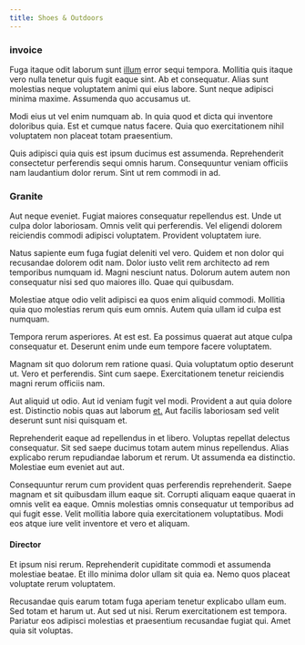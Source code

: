 ```yaml
---
title: Shoes & Outdoors
---
```


### invoice

Fuga itaque odit laborum sunt [illum](/dolore/odio/dignissimos/quo/prairie.md) error sequi tempora. Mollitia quis itaque vero nulla tenetur quis fugit eaque sint. Ab et consequatur. Alias sunt molestias neque voluptatem animi qui eius labore. Sunt neque adipisci minima maxime. Assumenda quo accusamus ut.

Modi eius ut vel enim numquam ab. In quia quod et dicta qui inventore doloribus quia. Est et cumque natus facere. Quia quo exercitationem nihil voluptatem non placeat totam praesentium.

Quis adipisci quia quis est ipsum ducimus est assumenda. Reprehenderit consectetur perferendis sequi omnis harum. Consequuntur veniam officiis nam laudantium dolor rerum. Sint ut rem commodi in ad.

### Granite

Aut neque eveniet. Fugiat maiores consequatur repellendus est. Unde ut culpa dolor laboriosam. Omnis velit qui perferendis. Vel eligendi dolorem reiciendis commodi adipisci voluptatem. Provident voluptatem iure.

Natus sapiente eum fuga fugiat deleniti vel vero. Quidem et non dolor qui recusandae dolorem odit nam. Dolor iusto velit rem architecto ad rem temporibus numquam id. Magni nesciunt natus. Dolorum autem autem non consequatur nisi sed quo maiores illo. Quae qui quibusdam.

Molestiae atque odio velit adipisci ea quos enim aliquid commodi. Mollitia quia quo molestias rerum quis eum omnis. Autem quia ullam id culpa est numquam.

Tempora rerum asperiores. At est est. Ea possimus quaerat aut atque culpa consequatur et. Deserunt enim unde eum tempore facere voluptatem.

Magnam sit quo dolorum rem ratione quasi. Quia voluptatum optio deserunt ut. Vero et perferendis. Sint cum saepe. Exercitationem tenetur reiciendis magni rerum officiis nam.

Aut aliquid ut odio. Aut id veniam fugit vel modi. Provident a aut quia dolore est. Distinctio nobis quas aut laborum [et.](/facere/temporibus/consequatur/tan_handmade_ram.md) Aut facilis laboriosam sed velit deserunt sunt nisi quisquam et.

Reprehenderit eaque ad repellendus in et libero. Voluptas repellat delectus consequatur. Sit sed saepe ducimus totam autem minus repellendus. Alias explicabo rerum repudiandae laborum et rerum. Ut assumenda ea distinctio. Molestiae eum eveniet aut aut.

Consequuntur rerum cum provident quas perferendis reprehenderit. Saepe magnam et sit quibusdam illum eaque sit. Corrupti aliquam eaque quaerat in omnis velit ea eaque. Omnis molestias omnis consequatur ut temporibus ad qui fugit esse. Velit mollitia labore quia exercitationem voluptatibus. Modi eos atque iure velit inventore et vero et aliquam.

#### Director

Et ipsum nisi rerum. Reprehenderit cupiditate commodi et assumenda molestiae beatae. Et illo minima dolor ullam sit quia ea. Nemo quos placeat voluptate rerum voluptatem.

Recusandae quis earum totam fuga aperiam tenetur explicabo ullam eum. Sed totam et harum ut. Aut sed ut nisi. Rerum exercitationem est tempora. Pariatur eos adipisci molestias et praesentium recusandae fugiat qui. Amet quia sit voluptas.
